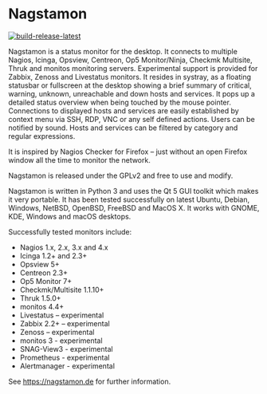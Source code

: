 Nagstamon
=========

[![build-release-latest](https://github.com/HenriWahl/Nagstamon/actions/workflows/build-release-latest.yml/badge.svg)](https://github.com/HenriWahl/Nagstamon/actions/workflows/build-release-latest.yml)

Nagstamon is a status monitor for the desktop. It connects to multiple Nagios, Icinga, Opsview, Centreon, Op5 Monitor/Ninja, Checkmk Multisite, Thruk and monitos monitoring servers. Experimental support is provided for Zabbix, Zenoss and Livestatus monitors. It resides in systray, as a floating statusbar or fullscreen at the desktop showing a brief summary of critical, warning, unknown, unreachable and down hosts and services. It pops up a detailed status overview when being touched by the mouse pointer. Connections to displayed hosts and services are easily established by context menu via SSH, RDP, VNC or any self defined actions. Users can be notified by sound. Hosts and services can be filtered by category and regular expressions.

It is inspired by Nagios Checker for Firefox – just without an open Firefox window all the time to monitor the network.

Nagstamon is released under the GPLv2 and free to use and modify.

Nagstamon is written in Python 3 and uses the Qt 5 GUI toolkit which makes it very portable. It has been tested successfully on latest Ubuntu, Debian, Windows, NetBSD, OpenBSD, FreeBSD and MacOS X.
It works with GNOME, KDE, Windows and macOS desktops.

Successfully tested monitors include:

 - Nagios 1.x, 2.x, 3.x and 4.x
 - Icinga 1.2+ and 2.3+
 - Opsview 5+
 - Centreon 2.3+
 - Op5 Monitor 7+
 - Checkmk/Multisite 1.1.10+
 - Thruk 1.5.0+
 - monitos 4.4+
 - Livestatus – experimental
 - Zabbix 2.2+ – experimental
 - Zenoss – experimental
 - monitos 3 - experimental
 - SNAG-View3 - experimental
 - Prometheus - experimental
 - Alertmanager - experimental

See https://nagstamon.de for further information.
